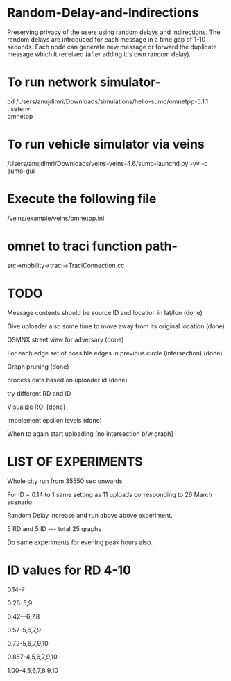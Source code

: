 # Random-Delay-and-Indirections
Preserving privacy of the users using random delays and indirections. The random delays are introduced for each message in a time gap of 1-10 seconds. Each node can generate new message or forward the duplicate message which it received (after adding it's own random delay).

# To run network simulator-

cd /Users/anujdimri/Downloads/simulations/hello-sumo/omnetpp-5.1.1 <br />
. setenv <br />
omnetpp

# To run vehicle simulator via veins

/Users/anujdimri/Downloads/veins-veins-4.6/sumo-launchd.py -vv -c sumo-gui

# Execute the following file

/veins/example/veins/omnetpp.ini


# omnet to traci function path- 
src->mobility->traci->TraciConnection.cc

# TODO
Message contents should be source ID and location in lat/lon (done)

Give uploader also some time to move away from its original location (done)

OSMNX street view for adversary (done)

For each edge set of possible edges in previous circle (intersection) (done)

Graph pruning (done)

process data based on uploader id (done)

try different RD and ID

Visualize ROI [done]

Impelement epsilon levels (done)

When to again start uploading [no intersection b/w graph]

# LIST OF EXPERIMENTS

Whole city run from 35550 sec onwards

For ID = 0.14 to 1 same setting as 11 uploads corresponding to 26 March scenario

Random Delay increase and run above above experiment.

5 RD and 5 ID --- total 25 graphs

Do same experiments for evening peak hours also.


# ID values for RD 4-10

0.14-7

0.28–5,9

0.42—6,7,8

0.57-5,6,7,9

0.72-5,6,7,9,10

0.857-4,5,6,7,9,10

1.00-4,5,6,7,8,9,10





